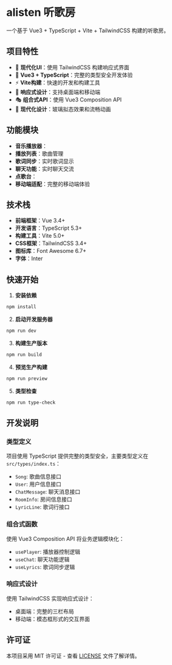# alisten 听歌房

一个基于 Vue3 + TypeScript + Vite + TailwindCSS 构建的听歌房。

## 项目特性

- 🎵 **现代化UI**：使用 TailwindCSS 构建响应式界面
- 🔧 **Vue3 + TypeScript**：完整的类型安全开发体验
- ⚡ **Vite构建**：快速的开发和构建工具
- 📱 **响应式设计**：支持桌面端和移动端
- 🎭 **组合式API**：使用 Vue3 Composition API
- 🎨 **现代化设计**：玻璃拟态效果和流畅动画

## 功能模块

- **音乐播放器**：
- **播放列表**：歌曲管理
- **歌词同步**：实时歌词显示
- **聊天功能**：实时聊天交流
- **点歌台**：
- **移动端适配**：完整的移动端体验

## 技术栈

- **前端框架**：Vue 3.4+
- **开发语言**：TypeScript 5.3+
- **构建工具**：Vite 5.0+
- **CSS框架**：TailwindCSS 3.4+
- **图标库**：Font Awesome 6.7+
- **字体**：Inter

## 快速开始

1. **安装依赖**
```bash
npm install
```

2. **启动开发服务器**
```bash
npm run dev
```

3. **构建生产版本**
```bash
npm run build
```

4. **预览生产构建**
```bash
npm run preview
```

5. **类型检查**
```bash
npm run type-check
```

## 开发说明

### 类型定义

项目使用 TypeScript 提供完整的类型安全，主要类型定义在 `src/types/index.ts`：

- `Song`: 歌曲信息接口
- `User`: 用户信息接口
- `ChatMessage`: 聊天消息接口
- `RoomInfo`: 房间信息接口
- `LyricLine`: 歌词行接口

### 组合式函数

使用 Vue3 Composition API 将业务逻辑模块化：

- `usePlayer`: 播放器控制逻辑
- `useChat`: 聊天功能逻辑
- `useLyrics`: 歌词同步逻辑

### 响应式设计

使用 TailwindCSS 实现响应式设计：
- 桌面端：完整的三栏布局
- 移动端：模态框形式的交互界面

## 许可证

本项目采用 MIT 许可证 - 查看 [LICENSE](LICENSE) 文件了解详情。
